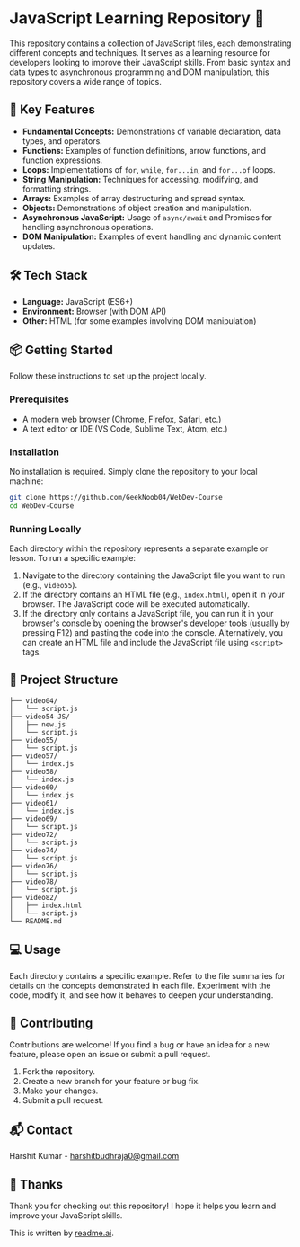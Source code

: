 # JavaScript Learning Repository 🚀

This repository contains a collection of JavaScript files, each demonstrating different concepts and techniques. It serves as a learning resource for developers looking to improve their JavaScript skills. From basic syntax and data types to asynchronous programming and DOM manipulation, this repository covers a wide range of topics.

## 🚀 Key Features

*   **Fundamental Concepts:** Demonstrations of variable declaration, data types, and operators.
*   **Functions:** Examples of function definitions, arrow functions, and function expressions.
*   **Loops:** Implementations of `for`, `while`, `for...in`, and `for...of` loops.
*   **String Manipulation:** Techniques for accessing, modifying, and formatting strings.
*   **Arrays:** Examples of array destructuring and spread syntax.
*   **Objects:** Demonstrations of object creation and manipulation.
*   **Asynchronous JavaScript:** Usage of `async/await` and Promises for handling asynchronous operations.
*   **DOM Manipulation:** Examples of event handling and dynamic content updates.

## 🛠️ Tech Stack

*   **Language:** JavaScript (ES6+)
*   **Environment:** Browser (with DOM API)
*   **Other:** HTML (for some examples involving DOM manipulation)

## 📦 Getting Started

Follow these instructions to set up the project locally.

### Prerequisites

*   A modern web browser (Chrome, Firefox, Safari, etc.)
*   A text editor or IDE (VS Code, Sublime Text, Atom, etc.)

### Installation

No installation is required. Simply clone the repository to your local machine:

```bash
git clone https://github.com/GeekNoob04/WebDev-Course
cd WebDev-Course
```

### Running Locally

Each directory within the repository represents a separate example or lesson. To run a specific example:

1.  Navigate to the directory containing the JavaScript file you want to run (e.g., `video55`).
2.  If the directory contains an HTML file (e.g., `index.html`), open it in your browser. The JavaScript code will be executed automatically.
3.  If the directory only contains a JavaScript file, you can run it in your browser's console by opening the browser's developer tools (usually by pressing F12) and pasting the code into the console. Alternatively, you can create an HTML file and include the JavaScript file using `<script>` tags.

## 📂 Project Structure

```
├── video04/
│   └── script.js
├── video54-JS/
│   ├── new.js
│   └── script.js
├── video55/
│   └── script.js
├── video57/
│   └── index.js
├── video58/
│   └── index.js
├── video60/
│   └── index.js
├── video61/
│   └── index.js
├── video69/
│   └── script.js
├── video72/
│   └── script.js
├── video74/
│   └── script.js
├── video76/
│   └── script.js
├── video78/
│   └── script.js
├── video82/
│   ├── index.html
│   └── script.js
└── README.md
```

## 💻 Usage

Each directory contains a specific example. Refer to the file summaries for details on the concepts demonstrated in each file. Experiment with the code, modify it, and see how it behaves to deepen your understanding.

## 🤝 Contributing

Contributions are welcome! If you find a bug or have an idea for a new feature, please open an issue or submit a pull request.

1.  Fork the repository.
2.  Create a new branch for your feature or bug fix.
3.  Make your changes.
4.  Submit a pull request.

## 📬 Contact

Harshit Kumar - [harshitbudhraja0@gmail.com](mailto:harshitbudhraja0@gmail.com)

## 💖 Thanks

Thank you for checking out this repository! I hope it helps you learn and improve your JavaScript skills.

This is written by [readme.ai](https://readme-generator-phi.vercel.app/).
